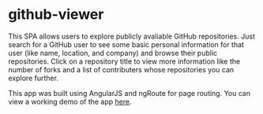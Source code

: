 # github-viewer

This SPA allows users to explore publicly avaliable GitHub repositories. Just search for a GitHub user to see some basic personal information for that user (like name, location, and company) and browse their public repositories. Click on a repository title to view more information like the number of forks and a list of contributers whose repositories you can explore further.

This app was built using AngularJS and ngRoute for page routing. You can view a working demo of the app <a href="https://krisheinrich.github.io/github-viewer/#/main">here</a>.
